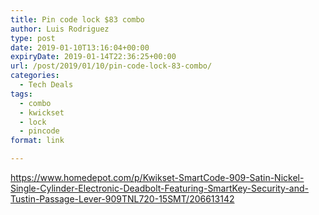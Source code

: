 ```yaml
---
title: Pin code lock $83 combo
author: Luis Rodriguez
type: post
date: 2019-01-10T13:16:04+00:00
expiryDate: 2019-01-14T22:36:25+00:00
url: /post/2019/01/10/pin-code-lock-83-combo/
categories:
  - Tech Deals
tags:
  - combo
  - kwickset
  - lock
  - pincode
format: link

---
```

<https://www.homedepot.com/p/Kwikset-SmartCode-909-Satin-Nickel-Single-Cylinder-Electronic-Deadbolt-Featuring-SmartKey-Security-and-Tustin-Passage-Lever-909TNL720-15SMT/206613142>